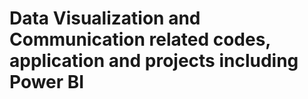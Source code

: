# Data Visualization and Communication related codes, application and projects including Power BI
 
